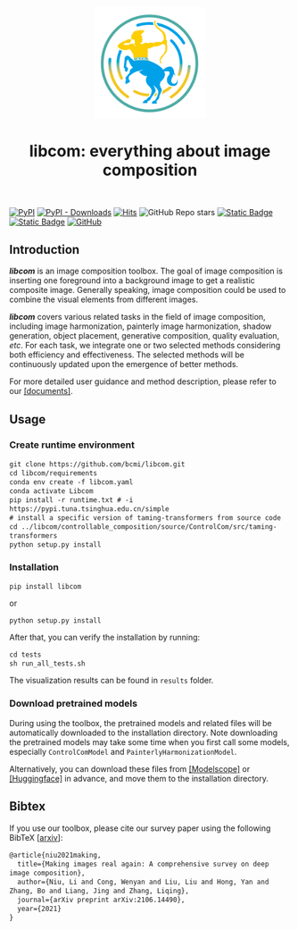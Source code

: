 <div align="center">
</br>
<img src="resources/LOGO.png" width="200" />

</div>

<h1 align="center">libcom: everything about image composition</h1>

</br>

[![PyPI](https://img.shields.io/pypi/v/libcom)](https://pypi.org/project/libcom)
[![PyPI - Downloads](https://img.shields.io/pypi/dm/libcom)](https://pypistats.org/packages/libcom)
[![Hits](https://hits.seeyoufarm.com/api/count/incr/badge.svg?url=https%3A%2F%2Fgithub.com%2Fbcmi%2Flibcom&count_bg=%2379C83D&title_bg=%23555555&icon=&icon_color=%23E7E7E7&title=views&edge_flat=false)](https://hits.seeyoufarm.com)
![GitHub Repo stars](https://img.shields.io/github/stars/bcmi/libcom)
[![Static Badge](https://img.shields.io/badge/Image%20Composition%20Demo-Green)](https://bcmi.sjtu.edu.cn/home/niuli/demo_image_composition/)
[![Static Badge](https://img.shields.io/badge/survey-arxiv%3A2106.14490-red)](https://arxiv.org/pdf/2106.14490.pdf)
[![GitHub](https://img.shields.io/github/license/bcmi/libcom)](https://github.com/bcmi/libcom/blob/main/LICENSE)

## Introduction
**_libcom_** is an image composition toolbox. The goal of image composition is inserting one foreground into a background image to get a realistic composite image. Generally speaking, image composition could be used to combine the visual elements from different images.

**_libcom_** covers various related tasks in the field of image composition, including image harmonization, painterly image harmonization, shadow generation, object placement, generative composition, quality evaluation, *etc*. For each task, we integrate one or two selected methods considering both efficiency and effectiveness. The selected methods will be continuously updated upon the emergence of better methods. 

For more detailed user guidance and method description, please refer to our [[documents]](https://libcom.readthedocs.io/en/latest/). 

## Usage

### Create runtime environment

```shell
git clone https://github.com/bcmi/libcom.git
cd libcom/requirements
conda env create -f libcom.yaml
conda activate Libcom
pip install -r runtime.txt # -i https://pypi.tuna.tsinghua.edu.cn/simple
# install a specific version of taming-transformers from source code
cd ../libcom/controllable_composition/source/ControlCom/src/taming-transformers
python setup.py install
```

### Installation
```shell
pip install libcom
```
or
```shell
python setup.py install
```
After that, you can verify the installation by running:
```shell
cd tests
sh run_all_tests.sh
```
The visualization results can be found in `results` folder.

### Download pretrained models
During using the toolbox, the pretrained models and related files will be automatically downloaded to the installation directory. Note downloading the pretrained models may take some time when you first call some models, especially `ControlComModel` and `PainterlyHarmonizationModel`.

Alternatively, you can download these files from [[Modelscope]](https://modelscope.cn/models/bcmizb/Libcom_pretrained_models/files) or [[Huggingface]](https://huggingface.co/BCMIZB/Libcom_pretrained_models/tree/main) in advance, and move them to the installation directory.

## Bibtex

If you use our toolbox, please cite our survey paper using the following BibTeX  [[arxiv](https://arxiv.org/pdf/2106.14490.pdf)]:

```
@article{niu2021making,
  title={Making images real again: A comprehensive survey on deep image composition},
  author={Niu, Li and Cong, Wenyan and Liu, Liu and Hong, Yan and Zhang, Bo and Liang, Jing and Zhang, Liqing},
  journal={arXiv preprint arXiv:2106.14490},
  year={2021}
}
```
